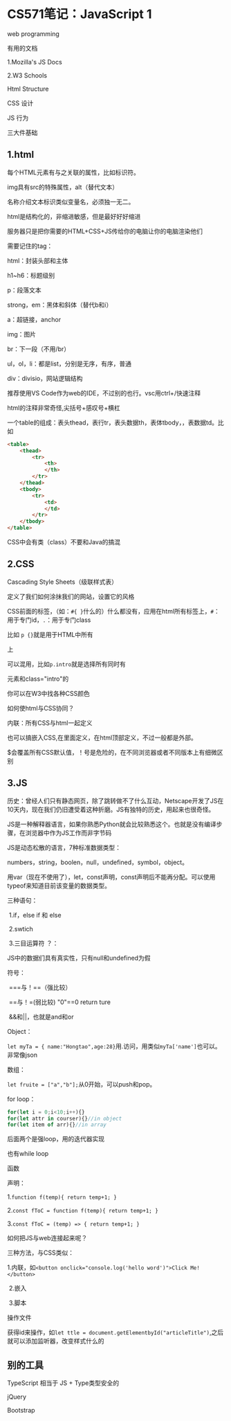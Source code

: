 # CS571笔记：JavaScript 1

web programming

有用的文档

1.Mozilla's JS Docs

2.W3 Schools



Html Structure

CSS 设计

JS 行为

三大件基础

## 1.html

每个HTML元素有与之关联的属性，比如标识符。

img具有src的特殊属性，alt（替代文本）

名称介绍文本标识类似变量名，必须独一无二。

html是结构化的，非缩进敏感，但是最好好好缩进

服务器只是把你需要的HTML+CSS+JS传给你的电脑让你的电脑渲染他们

需要记住的tag：

html：封装头部和主体

h1~h6：标题级别

p：段落文本

strong，em：黑体和斜体（替代b和i）

a：超链接，anchor

img：图片

br：下一段（不用/br）

ul，ol，li：都是list，分别是无序，有序，普通

div：divisio，网站逻辑结构

推荐使用VS Code作为web的IDE，不过别的也行。vsc用ctrl+/快速注释

html的注释非常奇怪,尖括号+感叹号+横杠<!-- -->

一个table的组成：表头thead，表行tr，表头数据th，表体tbody，，表数据td。比如

```html
<table>
    <thead>
        <tr>
            <th>
            </th>
        </tr>
    </thead>
    <tbody>
        <tr>
            <td>
            </td>
        </tr>
    </tbody>
</table>
```

CSS中会有类（class）不要和Java的搞混

## 2.CSS

Cascading Style Sheets（级联样式表）

定义了我们如何涂抹我们的网站，设置它的风格

CSS前面的标签，（如：`#{ }`什么的）什么都没有，应用在html所有标签上，`#`：用于专门id，`.`：用于专门class

比如 `p {}`就是用于HTML中所有<p>上

可以混用，比如`p.intro`就是选择所有同时有<p>元素和class="intro"的

你可以在W3中找各种CSS颜色

如何使html与CSS协同？

内联：所有CSS与html一起定义

也可以搞嵌入CSS,在<style></style>里面定义，在html顶部定义，不过一般都是外部。

$会覆盖所有CSS默认值，！号是危险的，在不同浏览器或者不同版本上有细微区别

## 3.JS

历史：曾经人们只有静态网页，除了跳转做不了什么互动，Netscape开发了JS在10天内，现在我们仍旧遭受着这种折磨。JS有独特的历史，用起来也很奇怪。

JS是一种解释器语言，如果你熟悉Python就会比较熟悉这个。也就是没有编译步骤，在浏览器中作为JS工作而非字节码

JS是动态松散的语言，7种标准数据类型：

numbers，string，boolen，null，undefined，symbol，object。

用var（现在不使用了），let，const声明，const声明后不能再分配。可以使用typeof来知道目前该变量的数据类型。

三种语句：

​	1.if，else if 和 else

​	2.swtich

​	3.三目运算符 ？：

JS中的数据们具有真实性，只有null和undefined为假

符号：

​	===与！==（强比较）

​	==与！=(弱比较)   "0"==0 return ture

​	&&和||，也就是and和or

Object：

`let myTa = { name:"Hongtao",age:28}`用.访问，用类似`myTa['name']`也可以。非常像json

数组：

`let fruite = ["a","b"];`从0开始，可以push和pop。

for loop：

```javascript
for(let i = 0;i<10;i++){}
for(let attr in courser){}//in object
for(let item of arr){}//in array
```

后面两个是强loop，用的迭代器实现

也有while loop

函数

声明：

1.`function f(temp){ return temp+1; }`

2.`const fToC = function f(temp){ return temp+1; }`

3.`const fToC = (temp) => { return temp+1; }`

如何把JS与web连接起来呢？

三种方法，与CSS类似：

​	1.内联，如`<button onclick="console.log('hello word')">Click Me!</button>`

​	2.嵌入

​	3.脚本

操作文件

获得id来操作，如`let ttle = document.getElementbyId("articleTitle")`,之后就可以添加监听器，改变样式什么的

## 别的工具

TypeScript 相当于 JS + Type类型安全的

jQuery

Bootstrap